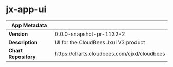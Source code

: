 # jx-app-ui

|App Metadata||
|---|---|
| **Version** | 0.0.0-snapshot-pr-1132-2 |
| **Description** | UI for the CloudBees Jxui V3 product |
| **Chart Repository** | https://charts.cloudbees.com/cjxd/cloudbees |
